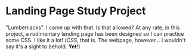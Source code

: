 # Landing Page Study Project  

"Lumber`h`acks". I came up with that. Is that allowed? At any rate, in this project, a rudimentary landing page has been designed so I can practice some CSS. I like it a lot! (*CSS*, that is. The webpage, however... I wouldn't say it's a sight to behold. **Yet**!)



